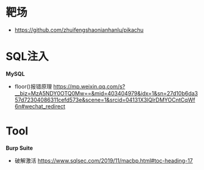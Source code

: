 # 靶场

- https://github.com/zhuifengshaonianhanlu/pikachu



# SQL注入

**MySQL**

- floor()报错原理 https://mp.weixin.qq.com/s?__biz=MzA5NDY0OTQ0Mw==&mid=403404979&idx=1&sn=27d10b6da357d72304086311cefd573e&scene=1&srcid=04131X3lQlrDMYOCntCqWf6n#wechat_redirect



# Tool

**Burp Suite**

- 破解激活 https://www.sqlsec.com/2019/11/macbp.html#toc-heading-17